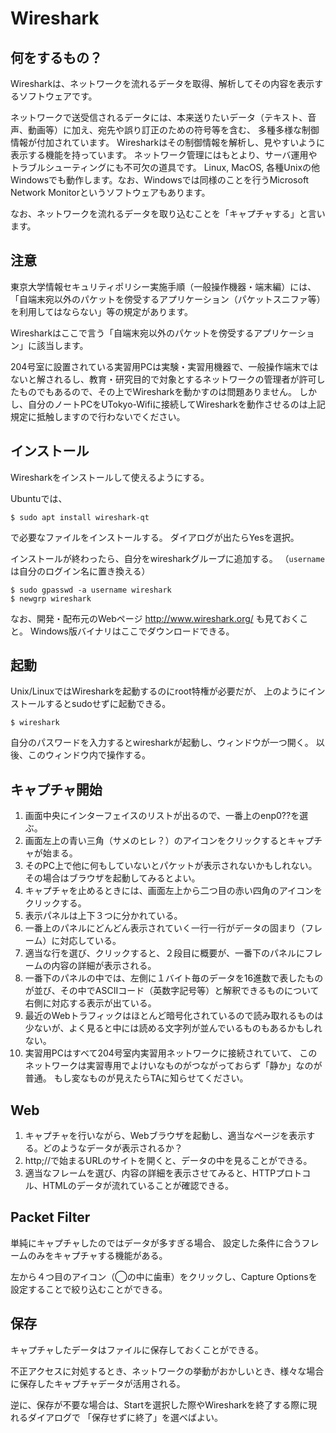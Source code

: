 # Wireshark

## 何をするもの？
Wiresharkは、ネットワークを流れるデータを取得、解析してその内容を表示するソフトウェアです。

ネットワークで送受信されるデータには、本来送りたいデータ（テキスト、音声、動画等）に加え、宛先や誤り訂正のための符号等を含む、
多種多様な制御情報が付加されています。
Wiresharkはその制御情報を解析し、見やすいように表示する機能を持っています。
ネットワーク管理にはもとより、サーバ運用やトラブルシューティングにも不可欠の道具です。
Linux, MacOS, 各種Unixの他Windowsでも動作します。なお、Windowsでは同様のことを行うMicrosoft Network Monitorというソフトウェアもあります。

なお、ネットワークを流れるデータを取り込むことを「キャプチャする」と言います。

## 注意
東京大学情報セキュリティポリシー実施手順（一般操作機器・端末編）には、「自端末宛以外のパケットを傍受するアプリケーション（パケットスニファ等）を利用してはならない」等の規定があります。

Wiresharkはここで言う「自端末宛以外のパケットを傍受するアプリケーション」に該当します。

204号室に設置されている実習用PCは実験・実習用機器で、一般操作端末ではないと解されるし、教育・研究目的で対象とするネットワークの管理者が許可したものでもあるので、その上でWiresharkを動かすのは問題ありません。
しかし、自分のノートPCをUTokyo-Wifiに接続してWiresharkを動作させるのは上記規定に抵触しますので行わないでください。

## インストール
Wiresharkをインストールして使えるようにする。

Ubuntuでは、
```
$ sudo apt install wireshark-qt
```
で必要なファイルをインストールする。
ダイアログが出たらYesを選択。

インストールが終わったら、自分をwiresharkグループに追加する。
（`username`は自分のログイン名に置き換える）
```
$ sudo gpasswd -a username wireshark
$ newgrp wireshark
```

なお、開発・配布元のWebページ http://www.wireshark.org/ も見ておくこと。 Windows版バイナリはここでダウンロードできる。

## 起動
Unix/LinuxではWiresharkを起動するのにroot特権が必要だが、
上のようにインストールするとsudoせずに起動できる。
```
$ wireshark
```
自分のパスワードを入力するとwiresharkが起動し、ウィンドウが一つ開く。
以後、このウィンドウ内で操作する。

## キャプチャ開始
1. 画面中央にインターフェイスのリストが出るので、一番上のenp0??を選ぶ。
1. 画面左上の青い三角（サメのヒレ？）のアイコンをクリックするとキャプチャが始まる。
1. そのPC上で他に何もしていないとパケットが表示されないかもしれない。その場合はブラウザを起動してみるとよい。
1. キャプチャを止めるときには、画面左上から二つ目の赤い四角のアイコンをクリックする。
1. 表示パネルは上下３つに分かれている。
1. 一番上のパネルにどんどん表示されていく一行一行がデータの固まり（フレーム）に対応している。
1. 適当な行を選び、クリックすると、２段目に概要が、一番下のパネルにフレームの内容の詳細が表示される。
1. 一番下のパネルの中では、左側に１バイト毎のデータを16進数で表したものが並び、その中でASCIIコード（英数字記号等）と解釈できるものについて右側に対応する表示が出ている。
1. 最近のWebトラフィックはほとんど暗号化されているので読み取れるものは少ないが、よく見ると中には読める文字列が並んでいるものもあるかもしれない。
1. 実習用PCはすべて204号室内実習用ネットワークに接続されていて、
このネットワークは実習専用でよけいなものがつながっておらず「静か」なのが普通。
もし変なものが見えたらTAに知らせてください。

## Web
1. キャプチャを行いながら、Webブラウザを起動し、適当なページを表示する。どのようなデータが表示されるか？
1. http;//で始まるURLのサイトを開くと、データの中を見ることができる。
1. 適当なフレームを選び、内容の詳細を表示させてみると、HTTPプロトコル、HTMLのデータが流れていることが確認できる。

## Packet Filter
単純にキャプチャしたのではデータが多すぎる場合、 設定した条件に合うフレームのみをキャプチャする機能がある。

左から４つ目のアイコン（◯の中に歯車）をクリックし、Capture Optionsを設定することで絞り込むことができる。

## 保存
キャプチャしたデータはファイルに保存しておくことができる。

不正アクセスに対処するとき、ネットワークの挙動がおかしいとき、様々な場合に保存したキャプチャデータが活用される。

逆に、保存が不要な場合は、Startを選択した際やWiresharkを終了する際に現れるダイアログで
「保存せずに終了」を選べばよい。
